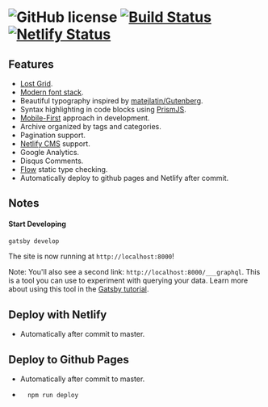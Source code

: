 # ![GitHub license](https://img.shields.io/badge/license-MIT-blue.svg) [![Build Status](https://travis-ci.org/anggao/myblog.svg?branch=master)](https://travis-ci.org/anggao/myblog) [![Netlify Status](https://api.netlify.com/api/v1/badges/dfa9778f-ed2d-4e83-a09e-42424f07e275/deploy-status)](https://app.netlify.com/sites/anggao/deploys)

## Features
+ [Lost Grid](http://lostgrid.org).
+ [Modern font stack](https://bitsofco.de/the-new-system-font-stack).
+ Beautiful typography inspired by [matejlatin/Gutenberg](https://github.com/matejlatin/Gutenberg).
+ Syntax highlighting in code blocks using [PrismJS](http://prismjs.com).
+ [Mobile-First](https://medium.com/@mrmrs_/mobile-first-css-48bc4cc3f60f) approach in development.
+ Archive organized by tags and categories.
+ Pagination support.
+ [Netlify CMS](https://www.netlifycms.org) support.
+ Google Analytics.
+ Disqus Comments.
+ [Flow](https://flow.org/) static type checking.
+ Automatically deploy to github pages and Netlify after commit.

## Notes

#### Start Developing

```sh
gatsby develop
```

The site is now running at `http://localhost:8000`!

Note: You'll also see a second link: `http://localhost:8000/___graphql`. This is a tool you can use to experiment with querying your data. Learn more about using this tool in the [Gatsby tutorial](https://www.gatsbyjs.org/tutorial/part-five/#introducing-graphiql).

## Deploy with Netlify

+ Automatically after commit to master.

## Deploy to Github Pages

+ Automatically after commit to master.
+ ```sh
    npm run deploy
   ```